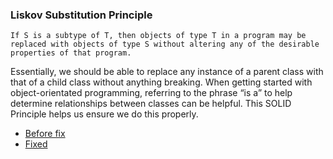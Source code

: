### Liskov Substitution Principle

`If S is a subtype of T, then objects of type T in a program may be replaced with objects of type S without altering any of the desirable properties of that program.
`

Essentially, we should be able to replace any instance of a parent class with that of a child class without anything breaking. When getting started with object-orientated programming, referring to the phrase “is a” to help determine relationships between classes can be helpful. This SOLID Principle helps us ensure we do this properly.

- [Before fix](./error)
- [Fixed](./fixed)